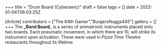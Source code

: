 +++
title = "Drum Board (Cyberamic)"
draft = false
tags = []
date = 2022-01-04T06:03:25Z

[Article]
contributors = ["The 64th Gamer","BurgersNuggs445"]
gallery = []
+++
The **_Band Board**_ is a series of animatronic instruments placed onto two boards. Each pneumatic movement, in which there are 10, will strike its instrument upon activation. These were used in _Pizza Time Theatre_ restaurants throughout its lifetime